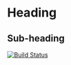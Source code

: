 <h1>Heading</h1>

<h2>Sub-heading</h2>

[![Build Status](https://travis-ci.com/40478666/sem.svg?branch=master)](https://travis-ci.com/40478666/sem)